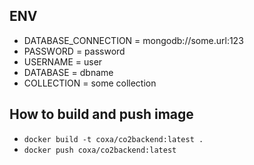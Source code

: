 ## ENV
* DATABASE_CONNECTION = mongodb://some.url:123
* PASSWORD = password
* USERNAME = user
* DATABASE = dbname
* COLLECTION = some collection
## How to build and push image
* ```docker build -t coxa/co2backend:latest .```
* ```docker push coxa/co2backend:latest``` 